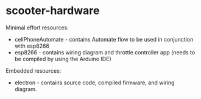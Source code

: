# scooter-hardware

Minimal effort resources:

- cellPhoneAutomate - contains Automate flow to be used in conjunction with esp8266
- esp8266 - contains wiring diagram and throttle controller app (needs to be compiled by using the Arduino IDE)

Embedded resources:

- electron - contains source code, compiled firmware, and wiring diagram.